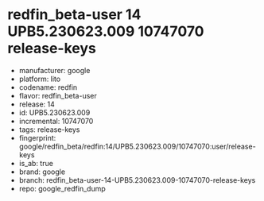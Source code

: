 # redfin_beta-user 14 UPB5.230623.009 10747070 release-keys
- manufacturer: google
- platform: lito
- codename: redfin
- flavor: redfin_beta-user
- release: 14
- id: UPB5.230623.009
- incremental: 10747070
- tags: release-keys
- fingerprint: google/redfin_beta/redfin:14/UPB5.230623.009/10747070:user/release-keys
- is_ab: true
- brand: google
- branch: redfin_beta-user-14-UPB5.230623.009-10747070-release-keys
- repo: google_redfin_dump
